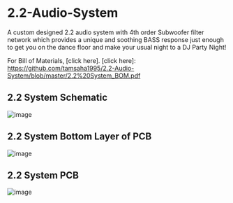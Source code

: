# 2.2-Audio-System
A custom designed 2.2 audio system with 4th order Subwoofer filter network which provides a unique and soothing BASS response just enough to get you on the dance floor and make your usual night to a DJ Party Night!

For Bill of Materials, [click here].
[click here]: https://github.com/tamsaha1995/2.2-Audio-System/blob/master/2.2%20System_BOM.pdf                       


## 2.2 System Schematic
![image](https://github.com/tamsaha1995/2.2-Audio-System/blob/master/2.2%20Audio%20System_sch.png)

## 2.2 System Bottom Layer of PCB
![image](https://github.com/tamsaha1995/2.2-Audio-System/blob/master/2.2%20Audio%20System_brd.png)

## 2.2 System PCB
![image](https://github.com/tamsaha1995/2.2-Audio-System/blob/master/2.2%20System%20PCB.jpg)
